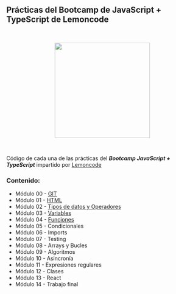 ## Prácticas del Bootcamp de JavaScript + TypeScript de Lemoncode
<br>
<p align="center">
<img src="https://images.squarespace-cdn.com/content/v1/56cdb491a3360cdd18de5e16/1536153413819-R1MYY9PC7NFCXX85EJMV/1.png" width="250">
</p>
<br>

Código de cada una de las prácticas del ***Bootcamp JavaScript + TypeScript*** impartido por [Lemoncode](https://lemoncode.net/)

### **Contenido:**
* Módulo 00 - [GIT](https://github.com/juanjopareja/bootcamp-js-ts-lemoncode/tree/main/M%C3%B3dulo%2000%20-%20GIT)
* Módulo 01 - [HTML](https://github.com/juanjopareja/bootcamp-js-ts-lemoncode/tree/main/M%C3%B3dulo%2001%20-%20HTML)
* Módulo 02 - [Tipos de datos y Operadores](https://github.com/juanjopareja/bootcamp-js-ts-lemoncode/tree/main/M%C3%B3dulo%2002%20-%20Tipos%20de%20datos%20y%20Operadores)
* Módulo 03 - [Variables](https://github.com/juanjopareja/bootcamp-js-ts-lemoncode/tree/main/M%C3%B3dulo%2003%20-%20Variables)
* Módulo 04 - [Funciones](https://github.com/juanjopareja/bootcamp-js-ts-lemoncode/tree/main/M%C3%B3dulo%2004%20-%20Funciones)
* Módulo 05 - Condicionales
* Módulo 06 - Imports
* Módulo 07 - Testing
* Módulo 08 - Arrays y Bucles
* Módulo 09 - Algoritmos
* Módulo 10 - Asincronía
* Módulo 11 - Expresiones regulares
* Módulo 12 - Clases
* Módulo 13 - React
* Módulo 14 - Trabajo final

